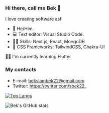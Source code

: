 ### Hi there, call me Bek 👋
I love creating software asf

- 👦 He/Him.
- 💻 Text editor: Visual Studio Code.
- 🤹‍♂️ Skills: Next.js, React, MongoDB
- 📿  CSS Frameworks: TailwindCSS, Chakra-UI

👨‍💻 I'm currently learning Flutter

### My contacts
- E-mail: bekslambek22@gmail.com
- Twitter: https://twitter.com/sbek22_

[![Top Langs](https://github-readme-stats.vercel.app/api/top-langs/?username=MugiD&layout=compact)](https://github.com/anuraghazra/github-readme-stats)

![Bek's GitHub stats](https://github-readme-stats.vercel.app/api?username=MugiD&count_private=true&bg_color=fefefe&title_color=121212&text_color=353535&show_icons=true)
